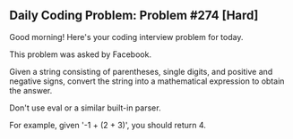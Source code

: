 ## Daily Coding Problem: Problem #274 [Hard]

Good morning! Here's your coding interview problem for today.

This problem was asked by Facebook.

Given a string consisting of parentheses, single digits, and positive and negative signs, convert the string into a mathematical expression to obtain the answer.

Don't use eval or a similar built-in parser.

For example, given '-1 + (2 + 3)', you should return 4.
